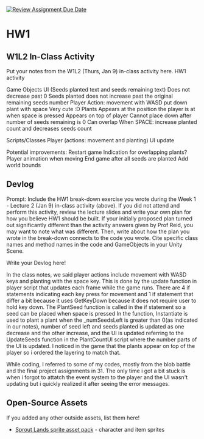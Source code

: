 [![Review Assignment Due Date](https://classroom.github.com/assets/deadline-readme-button-22041afd0340ce965d47ae6ef1cefeee28c7c493a6346c4f15d667ab976d596c.svg)](https://classroom.github.com/a/MjLLqDcN)
# HW1
## W1L2 In-Class Activity

Put your notes from the W1L2 (Thurs, Jan 9) in-class activity here.
HW1 activity

Game Objects
UI (Seeds planted text and seeds remaining text)
Does not decrease past 0
Seeds planted does not increase past the original remaining seeds number
Player
Action: 
movement with WASD
put down plant with space
Very cute :D
Plants 
Appears at the position the player is at when space is pressed
Appears on top of player
Cannot place down after number of seeds remaining is 0
Can overlap 
When SPACE: increase planted count and decreases seeds count

Scripts/Classes
Player (actions: movement and planting)
UI update 

Potential improvements:
Restart game
Indication for overlapping plants?
Player animation when moving
End game after all seeds are planted
Add world bounds 

## Devlog
Prompt: Include the HW1 break-down exercise you wrote during the Week 1 - Lecture 2 (Jan 9) in-class activity (above). If you did not attend and perform this activity, review the lecture slides and write your own plan for how you believe HW1 should be built. If your initially proposed plan turned out significantly different than the activity answers given by Prof Reid, you may want to note what was different. Then, write about how the plan you wrote in the break-down connects to the code you wrote. Cite specific class names and method names in the code and GameObjects in your Unity Scene.


Write your Devlog here!

In the class notes, we said player actions include movement with WASD keys and planting with the space key. 
This is done by the update function in player script that updates each frame while the game runs.
There are 4 if statements indicating each key press for movement and 1 if statement that differ a bit because it uses GetKeyDown because it does not require user to hold key down. 
The PlantSeed function is called in the if statement so a seed can be placed when space is pressed
In the function, Instantiate is used to plant a plant when the _numSeedsLeft is greater than 0(as indicated in our notes), number of seed left and seeds planted is updated as one decrease and the other increase, and the UI is updated referring to the UpdateSeeds function in the PlantCountUI script where the number parts of the UI is updated.
I noticed in the game that the plants appear on top of the player so i ordered the layering to match that. 

While coding, I referred to some of my codes, mostly from the blob battle and the final project assignments in 31. 
The only time i got a bit stuck is when i forgot to attatch the event system to the player and the UI wasn't updating but i quickly realized it after seeing the error messages.

## Open-Source Assets
If you added any other outside assets, list them here!
- [Sprout Lands sprite asset pack](https://cupnooble.itch.io/sprout-lands-asset-pack) - character and item sprites
